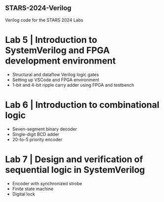 ## STARS-2024-Verilog
Verilog code for the STARS 2024 Labs
# Lab 5 | Introduction to SystemVerilog and FPGA development environment
- Structural and dataflow Verilog logic gates
- Setting up VSCode and FPGA environment
- 1-bit and 4-bit ripple carry adder using FPGA and testbench
# Lab 6 | Introduction to combinational logic
- Seven-segment binary decoder
- Single-digit BCD adder
- 20-to-5 priority encoder
# Lab 7 | Design and verification of sequential logic in SystemVerilog
- Encoder with synchronized strobe
- Finite state machine
- Digital lock
